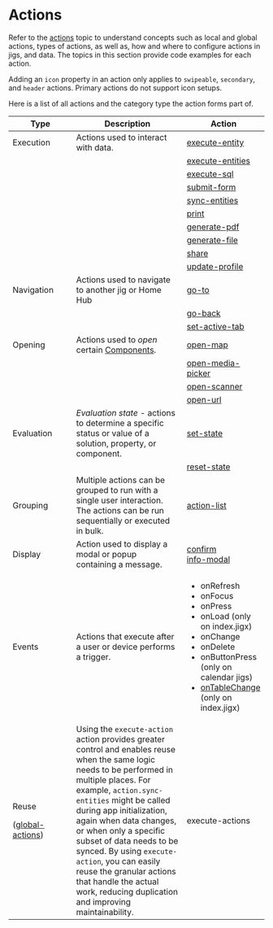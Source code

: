 # Actions

Refer to the [actions](https://docs.jigx.com/building-apps-with-jigx/ui/actions) topic to understand concepts such as local and global actions, types of actions, as well as, how and where to configure actions in jigs, and data. The topics in this section provide code examples for each action.

Adding an `icon` property in an action only applies to `swipeable`, `secondary`, and `header` actions. Primary actions do not support icon setups.

Here is a list of all actions and the category type the action forms part of.

<table><thead><tr><th width="153.4609375">Type</th><th width="338.54296875">Description</th><th>Action</th></tr></thead><tbody><tr><td>Execution</td><td>Actions used to interact with data.</td><td><a href="execute-entity.md">execute-entity</a></td></tr><tr><td></td><td></td><td><a href="execute-entities.md">execute-entities</a></td></tr><tr><td></td><td></td><td><a href="execute-sql.md">execute-sql</a></td></tr><tr><td></td><td></td><td><a href="submit-form.md">submit-form</a></td></tr><tr><td></td><td></td><td><a href="sync-entities.md">sync-entities</a></td></tr><tr><td></td><td></td><td><a href="print.md">print</a></td></tr><tr><td></td><td></td><td><a href="generate-pdf.md">generate-pdf</a></td></tr><tr><td></td><td></td><td><a href="generate-file.md">generate-file</a></td></tr><tr><td></td><td></td><td><a href="share.md">share</a></td></tr><tr><td></td><td></td><td><a href="update-profile.md">update-profile</a></td></tr><tr><td>Navigation</td><td>Actions used to navigate to another jig or Home Hub</td><td><a href="go-to.md">go-to</a></td></tr><tr><td></td><td></td><td><a href="go-back.md">go-back</a></td></tr><tr><td></td><td></td><td><a href="set-active-tab.md">set-active-tab</a></td></tr><tr><td>Opening</td><td>Actions used to <em>open</em> certain <a href="Components.md">Components</a>.</td><td><a href="open-map.md">open-map</a></td></tr><tr><td></td><td></td><td><a href="open-media-picker.md">open-media-picker</a></td></tr><tr><td></td><td></td><td><a href="open-scanner.md">open-scanner</a></td></tr><tr><td></td><td></td><td><a href="open-url.md">open-url</a></td></tr><tr><td>Evaluation</td><td><em>Evaluation state -</em> actions to determine a specific status or value of a solution, property, or component.</td><td><a href="set-state.md">set-state</a></td></tr><tr><td></td><td></td><td><a href="reset-state.md">reset-state</a></td></tr><tr><td>Grouping</td><td>Multiple actions can be grouped to run with a single user interaction. The actions can be run sequentially or executed in bulk.</td><td><a href="action-list.md">action-list</a></td></tr><tr><td>Display</td><td>Action used to display a modal or popup containing a message.</td><td><a href="confirm.md">confirm</a><br><a href="info-modal.md">info-modal</a></td></tr><tr><td>Events</td><td>Actions that execute after a user or device performs a trigger.</td><td><ul><li>onRefresh</li><li>onFocus</li><li>onPress</li><li>onLoad (only on index.jigx)</li><li>onChange</li><li>onDelete</li><li>onButtonPress (only on calendar jigs)</li><li><a href="../Events/onTableChange.md">onTableChange</a> (only on index.jigx)</li></ul></td></tr><tr><td><p>Reuse</p><p>(<a href="https://docs.jigx.com/building-apps-with-jigx/ui/actions#global-actions">global-actions</a>)</p></td><td>Using the <code>execute-action</code> action provides greater control and enables reuse when the same logic needs to be performed in multiple places. For example, <code>action.sync-entities</code> might be called during app initialization, again when data changes, or when only a specific subset of data needs to be synced. By using <code>execute-action</code>, you can easily reuse the granular actions that handle the actual work, reducing duplication and improving maintainability.</td><td>execute-actions</td></tr></tbody></table>
